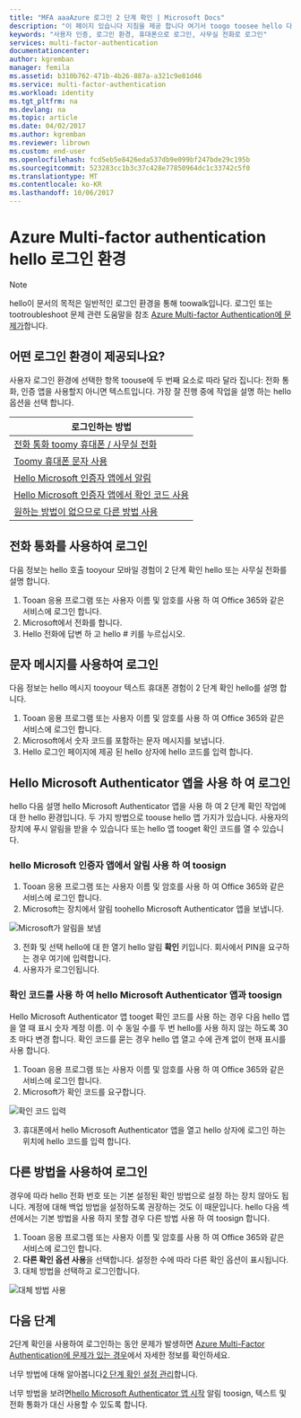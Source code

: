 ```yaml
---
title: "MFA aaaAzure 로그인 2 단계 확인 | Microsoft Docs"
description: "이 페이지 있습니다 지침을 제공 합니다 여기서 toogo toosee hello 다양 한 로그인 방법이 Azure MFA를 사용할 수 있습니다."
keywords: "사용자 인증, 로그인 환경, 휴대폰으로 로그인, 사무실 전화로 로그인"
services: multi-factor-authentication
documentationcenter: 
author: kgremban
manager: femila
ms.assetid: b310b762-471b-4b26-887a-a321c9e81d46
ms.service: multi-factor-authentication
ms.workload: identity
ms.tgt_pltfrm: na
ms.devlang: na
ms.topic: article
ms.date: 04/02/2017
ms.author: kgremban
ms.reviewer: librown
ms.custom: end-user
ms.openlocfilehash: fcd5eb5e8426eda537db9e099bf247bde29c195b
ms.sourcegitcommit: 523283cc1b3c37c428e77850964dc1c33742c5f0
ms.translationtype: MT
ms.contentlocale: ko-KR
ms.lasthandoff: 10/06/2017
---
```

# <a name="hello-sign-in-experience-with-azure-multi-factor-authentication"></a>Azure Multi-factor authentication hello 로그인 환경
> [!NOTE]
> hello이 문서의 목적은 일반적인 로그인 환경을 통해 toowalk입니다. 로그인 또는 tootroubleshoot 문제 관련 도움말을 참조 [Azure Multi-factor Authentication에 문제가](multi-factor-authentication-end-user-troubleshoot.md)합니다.

## <a name="what-will-your-sign-in-experience-be"></a>어떤 로그인 환경이 제공되나요?
사용자 로그인 환경에 선택한 항목 toouse에 두 번째 요소로 따라 달라 집니다: 전화 통화, 인증 앱을 사용할지 아니면 텍스트입니다. 가장 잘 진행 중에 작업을 설명 하는 hello 옵션을 선택 합니다.

| 로그인하는 방법 | 
| --- |
| [전화 통화 toomy 휴대폰 / 사무실 전화](#signing-in-with-a-phone-call) |
| [Toomy 휴대폰 문자 사용](#signing-in-with-a-text-message)
| [Hello Microsoft 인증자 앱에서 알림](#signing-in-with-the-microsoft-authenticator-app-using-notification) |
| [Hello Microsoft 인증자 앱에서 확인 코드 사용](#signing-in-with-the-microsoft-authenticator-app-using-verification-code) |
| [원하는 방법이 없으므로 다른 방법 사용](#signing-in-with-an-alternate-method) |

## <a name="signing-in-with-a-phone-call"></a>전화 통화를 사용하여 로그인
다음 정보는 hello 호출 tooyour 모바일 경험이 2 단계 확인 hello 또는 사무실 전화를 설명 합니다.

1. Tooan 응용 프로그램 또는 사용자 이름 및 암호를 사용 하 여 Office 365와 같은 서비스에 로그인 합니다.  
2. Microsoft에서 전화를 합니다.  
3. Hello 전화에 답변 하 고 hello # 키를 누르십시오.  

## <a name="signing-in-with-a-text-message"></a>문자 메시지를 사용하여 로그인
다음 정보는 hello 메시지 tooyour 텍스트 휴대폰 경험이 2 단계 확인 hello를 설명 합니다.

1. Tooan 응용 프로그램 또는 사용자 이름 및 암호를 사용 하 여 Office 365와 같은 서비스에 로그인 합니다. 
2. Microsoft에서 숫자 코드를 포함하는 문자 메시지를 보냅니다. 
3. Hello 로그인 페이지에 제공 된 hello 상자에 hello 코드를 입력 합니다. 

## <a name="signing-in-with-hello-microsoft-authenticator-app"></a>Hello Microsoft Authenticator 앱을 사용 하 여 로그인 
hello 다음 설명 hello Microsoft Authenticator 앱을 사용 하 여 2 단계 확인 작업에 대 한 hello 환경입니다. 두 가지 방법으로 toouse hello 앱 가지가 있습니다. 사용자의 장치에 푸시 알림을 받을 수 있습니다 또는 hello 앱 tooget 확인 코드를 열 수 있습니다.

### <a name="toosign-in-with-a-notification-from-hello-microsoft-authenticator-app"></a>hello Microsoft 인증자 앱에서 알림 사용 하 여 toosign
1. Tooan 응용 프로그램 또는 사용자 이름 및 암호를 사용 하 여 Office 365와 같은 서비스에 로그인 합니다.
2. Microsoft는 장치에서 알림 toohello Microsoft Authenticator 앱을 보냅니다.

  ![Microsoft가 알림을 보냄](./media/multi-factor-authentication-end-user-signin/notify.png)

3. 전화 및 선택 hello에 대 한 열기 hello 알림 **확인** 키입니다. 회사에서 PIN을 요구하는 경우 여기에 입력합니다.
4. 사용자가 로그인됩니다.

### <a name="toosign-in-using-a-verification-code-with-hello-microsoft-authenticator-app"></a>확인 코드를 사용 하 여 hello Microsoft Authenticator 앱과 toosign

Hello Microsoft Authenticator 앱 tooget 확인 코드를 사용 하는 경우 다음 hello 앱을 열 때 표시 숫자 계정 이름. 이 수 동일 수를 두 번 hello를 사용 하지 않는 하도록 30 초 마다 변경 합니다. 확인 코드를 묻는 경우 hello 앱 열고 수에 관계 없이 현재 표시를 사용 합니다. 

1. Tooan 응용 프로그램 또는 사용자 이름 및 암호를 사용 하 여 Office 365와 같은 서비스에 로그인 합니다.
2. Microsoft가 확인 코드를 요구합니다.

  ![확인 코드 입력](./media/multi-factor-authentication-end-user-signin/verify3.png)

3. 휴대폰에서 hello Microsoft Authenticator 앱을 열고 hello 상자에 로그인 하는 위치에 hello 코드를 입력 합니다.

## <a name="signing-in-with-an-alternate-method"></a>다른 방법을 사용하여 로그인
경우에 따라 hello 전화 번호 또는 기본 설정된 확인 방법으로 설정 하는 장치 않아도 됩니다. 계정에 대해 백업 방법을 설정하도록 권장하는 것도 이 때문입니다. hello 다음 섹션에서는 기본 방법을 사용 하지 못할 경우 다른 방법 사용 하 여 toosign 합니다.

1. Tooan 응용 프로그램 또는 사용자 이름 및 암호를 사용 하 여 Office 365와 같은 서비스에 로그인 합니다.
2. **다른 확인 옵션 사용**을 선택합니다. 설정한 수에 따라 다른 확인 옵션이 표시됩니다.
3. 대체 방법을 선택하고 로그인합니다.

  ![대체 방법 사용](./media/multi-factor-authentication-end-user-signin/alt.png)

## <a name="next-steps"></a>다음 단계

2단계 확인을 사용하여 로그인하는 동안 문제가 발생하면 [Azure Multi-Factor Authentication에 문제가 있는 경우](multi-factor-authentication-end-user-troubleshoot.md)에서 자세한 정보를 확인하세요.

너무 방법에 대해 알아봅니다[2 단계 확인 설정 관리](multi-factor-authentication-end-user-manage-settings.md)합니다.

너무 방법을 보려면[hello Microsoft Authenticator 앱 시작](microsoft-authenticator-app-how-to.md) 알림 toosign, 텍스트 및 전화 통화가 대신 사용할 수 있도록 합니다. 

